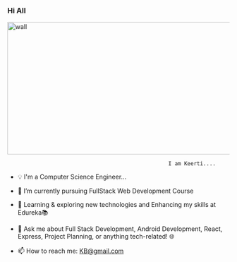 ### Hi All


<img src="https://github.com/keerti-B-1998/keerti-B-1998/assets/153301474/4f2b1c37-f4f0-4c72-b93e-24483791143b" alt="wall" width="900" height="300">


                                                       I am Keerti....
* 💡 I'm a Computer Science Engineer...

* 🔭 I’m currently pursuing FullStack Web Development Course

* 🌱 Learning & exploring new technologies and Enhancing my skills at Edureka📚

* 💬 Ask me about Full Stack Development, Android Development, React, Express, Project Planning, or anything tech-related! 🌐

* 📫 How to reach me: KB@gmail.com
